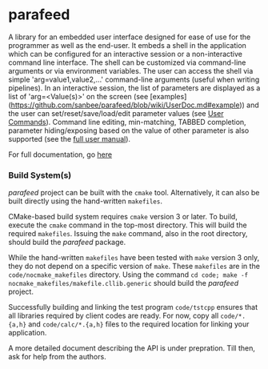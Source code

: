 # parafeed
A library for an embedded user interface designed for ease of use for the programmer as well as the end-user. It embeds a shell in the application which can be configured for an interactive session or a non-interactive command line interface. The shell can be customized via command-line arguments or via environment variables. The user can access the shell via simple 'arg=value1,value2,...' command-line arguments (useful when writing pipelines). In an interactive session, the list of parameters are displayed as a list of 'arg=<Value(s)>' on the screen (see [examples] (https://github.com/sanbee/parafeed/blob/wiki/UserDoc.md#example)) and the user can set/reset/save/load/edit parameter values (see [User Commands](https://github.com/sanbee/parafeed/blob/wiki/UserDoc.md#user-commands)). Command line editing, min-matching, TABBED completion, parameter hiding/exposing based on the value of other parameter is also supported (see the [full user manual](https://github.com/sanbee/parafeed/blob/wiki/UserDoc.md)). 

For full documentation, go [here](https://github.com/sanbee/parafeed/blob/wiki/UserDoc.md)

### Build System(s)
_parafeed_ project can be built with the `cmake` tool.  Alternatively, it can also be built directly using the hand-written `makefiles`.

CMake-based build system requires `cmake` version 3 or later.  To build, execute the `cmake` command in the top-most directory.  This will build the required `makefiles`.  Issuing the `make` command, also in the root directory, should build the _parafeed_ package.

While the hand-written `makefiles` have been tested with `make` version 3 only, they do not depend on a specific version of `make`.  These `makefiles` are in the `code/nocmake_makefiles` directory. Using the command `cd code; make -f nocmake_makefiles/makefile.cllib.generic` should build the _parafeed_ project.

Successfully building and linking the test program `code/tstcpp` ensures that all libraries required by client codes are ready.  For now, copy all `code/*.{a,h}` and `code/calc/*.{a,h}` files to the required location for linking your application.   

A more detailed document describing the API is under prepration.  Till then, ask for help from the authors.
